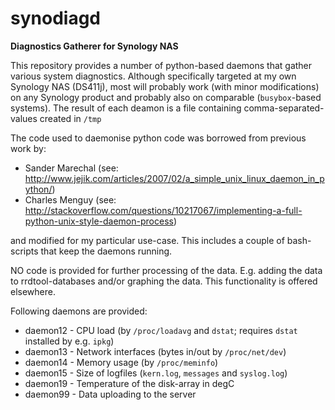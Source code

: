 # synodiagd
**Diagnostics Gatherer for Synology NAS**

This repository provides a number of python-based daemons that gather various system diagnostics. Although specifically targeted at my own Synology NAS (DS411j), most will probably work (with minor modifications) on any Synology product and probably also on comparable (`busybox`-based systems).
The result of each deamon is a file containing comma-separated-values created in `/tmp`

The code used to daemonise python code was borrowed from previous work by:
- Sander Marechal (see: http://www.jejik.com/articles/2007/02/a_simple_unix_linux_daemon_in_python/)
- Charles Menguy (see: http://stackoverflow.com/questions/10217067/implementing-a-full-python-unix-style-daemon-process)

and modified for my particular use-case. This includes a couple of bash-scripts that keep the daemons running. 

NO code is provided for further processing of the data. E.g. adding the data to rrdtool-databases and/or graphing the data. This functionality is offered elsewhere.

Following daemons are provided:
- daemon12 - CPU load (by `/proc/loadavg` and `dstat`; requires `dstat` installed by e.g. `ipkg`)
- daemon13 - Network interfaces (bytes in/out by `/proc/net/dev`)
- daemon14 - Memory usage (by `/proc/meminfo`)
- daemon15 - Size of logfiles (`kern.log`, `messages` and `syslog.log`)
- daemon19 - Temperature of the disk-array in degC
- daemon99 - Data uploading to the server
